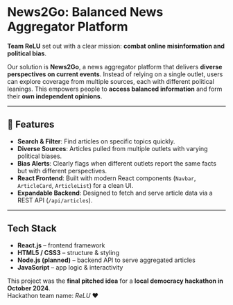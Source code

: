 # News2Go: Balanced News Aggregator Platform

**Team ReLU** set out with a clear mission: **combat online misinformation and political bias**.  

Our solution is **News2Go**, a news aggregator platform that delivers **diverse perspectives on current events**. Instead of relying on a single outlet, users can explore coverage from multiple sources, each with different political leanings. This empowers people to **access balanced information** and form their **own independent opinions**.  

---

## 🚀 Features
- **Search & Filter**: Find articles on specific topics quickly.  
- **Diverse Sources**: Articles pulled from multiple outlets with varying political biases.  
- **Bias Alerts**: Clearly flags when different outlets report the same facts but with different perspectives.  
- **React Frontend**: Built with modern React components (`Navbar`, `ArticleCard`, `ArticleList`) for a clean UI.  
- **Expandable Backend**: Designed to fetch and serve article data via a REST API (`/api/articles`).  

---

## Tech Stack
- **React.js** – frontend framework  
- **HTML5 / CSS3** – structure & styling  
- **Node.js (planned)** – backend API to serve aggregated articles  
- **JavaScript** – app logic & interactivity  

This project was the **final pitched idea** for a **local democracy hackathon in October 2024**.  
Hackathon team name: *ReLU* ❤️
